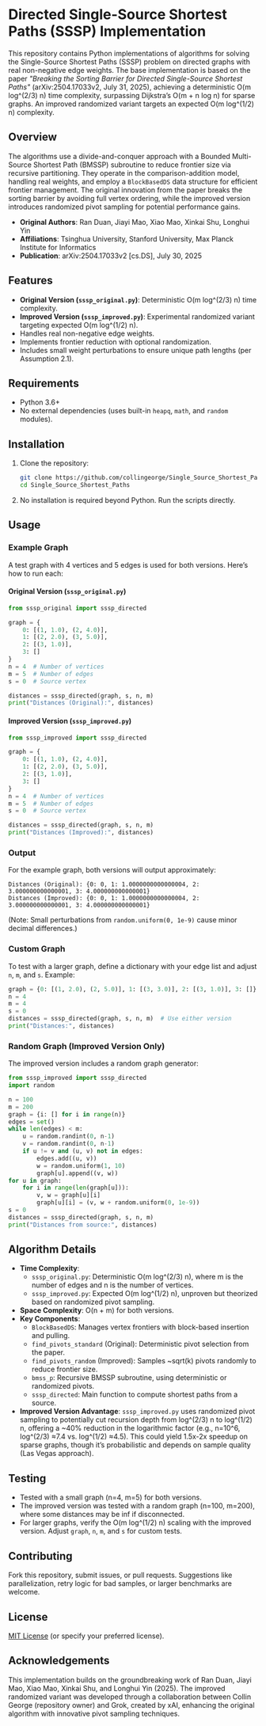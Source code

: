 # Directed Single-Source Shortest Paths (SSSP) Implementation

This repository contains Python implementations of algorithms for solving the Single-Source Shortest Paths (SSSP) problem on directed graphs with real non-negative edge weights. The base implementation is based on the paper *"Breaking the Sorting Barrier for Directed Single-Source Shortest Paths"* (arXiv:2504.17033v2, July 31, 2025), achieving a deterministic O(m log^(2/3) n) time complexity, surpassing Dijkstra’s O(m + n log n) for sparse graphs. An improved randomized variant targets an expected O(m log^(1/2) n) complexity.

## Overview

The algorithms use a divide-and-conquer approach with a Bounded Multi-Source Shortest Path (BMSSP) subroutine to reduce frontier size via recursive partitioning. They operate in the comparison-addition model, handling real weights, and employ a `BlockBasedDS` data structure for efficient frontier management. The original innovation from the paper breaks the sorting barrier by avoiding full vertex ordering, while the improved version introduces randomized pivot sampling for potential performance gains.

- **Original Authors**: Ran Duan, Jiayi Mao, Xiao Mao, Xinkai Shu, Longhui Yin
- **Affiliations**: Tsinghua University, Stanford University, Max Planck Institute for Informatics
- **Publication**: arXiv:2504.17033v2 [cs.DS], July 30, 2025

## Features

- **Original Version (`sssp_original.py`)**: Deterministic O(m log^(2/3) n) time complexity.
- **Improved Version (`sssp_improved.py`)**: Experimental randomized variant targeting expected O(m log^(1/2) n).
- Handles real non-negative edge weights.
- Implements frontier reduction with optional randomization.
- Includes small weight perturbations to ensure unique path lengths (per Assumption 2.1).

## Requirements

- Python 3.6+
- No external dependencies (uses built-in `heapq`, `math`, and `random` modules).

## Installation

1. Clone the repository:
   ```bash
   git clone https://github.com/collingeorge/Single_Source_Shortest_Paths.git
   cd Single_Source_Shortest_Paths
   ```

2. No installation is required beyond Python. Run the scripts directly.

## Usage

### Example Graph
A test graph with 4 vertices and 5 edges is used for both versions. Here’s how to run each:

#### Original Version (`sssp_original.py`)
```python
from sssp_original import sssp_directed

graph = {
    0: [(1, 1.0), (2, 4.0)],
    1: [(2, 2.0), (3, 5.0)],
    2: [(3, 1.0)],
    3: []
}
n = 4  # Number of vertices
m = 5  # Number of edges
s = 0  # Source vertex

distances = sssp_directed(graph, s, n, m)
print("Distances (Original):", distances)
```

#### Improved Version (`sssp_improved.py`)
```python
from sssp_improved import sssp_directed

graph = {
    0: [(1, 1.0), (2, 4.0)],
    1: [(2, 2.0), (3, 5.0)],
    2: [(3, 1.0)],
    3: []
}
n = 4  # Number of vertices
m = 5  # Number of edges
s = 0  # Source vertex

distances = sssp_directed(graph, s, n, m)
print("Distances (Improved):", distances)
```

### Output
For the example graph, both versions will output approximately:
```
Distances (Original): {0: 0, 1: 1.0000000000000004, 2: 3.000000000000001, 3: 4.000000000000001}
Distances (Improved): {0: 0, 1: 1.0000000000000004, 2: 3.000000000000001, 3: 4.000000000000001}
```
(Note: Small perturbations from `random.uniform(0, 1e-9)` cause minor decimal differences.)

### Custom Graph
To test with a larger graph, define a dictionary with your edge list and adjust `n`, `m`, and `s`. Example:
```python
graph = {0: [(1, 2.0), (2, 5.0)], 1: [(3, 3.0)], 2: [(3, 1.0)], 3: []}
n = 4
m = 4
s = 0
distances = sssp_directed(graph, s, n, m)  # Use either version
print("Distances:", distances)
```

### Random Graph (Improved Version Only)
The improved version includes a random graph generator:
```python
from sssp_improved import sssp_directed
import random

n = 100
m = 200
graph = {i: [] for i in range(n)}
edges = set()
while len(edges) < m:
    u = random.randint(0, n-1)
    v = random.randint(0, n-1)
    if u != v and (u, v) not in edges:
        edges.add((u, v))
        w = random.uniform(1, 10)
        graph[u].append((v, w))
for u in graph:
    for i in range(len(graph[u])):
        v, w = graph[u][i]
        graph[u][i] = (v, w + random.uniform(0, 1e-9))
s = 0
distances = sssp_directed(graph, s, n, m)
print("Distances from source:", distances)
```

## Algorithm Details

- **Time Complexity**:
  - `sssp_original.py`: Deterministic O(m log^(2/3) n), where m is the number of edges and n is the number of vertices.
  - `sssp_improved.py`: Expected O(m log^(1/2) n), unproven but theorized based on randomized pivot sampling.
- **Space Complexity**: O(n + m) for both versions.
- **Key Components**:
  - `BlockBasedDS`: Manages vertex frontiers with block-based insertion and pulling.
  - `find_pivots_standard` (Original): Deterministic pivot selection from the paper.
  - `find_pivots_random` (Improved): Samples ~sqrt(k) pivots randomly to reduce frontier size.
  - `bmss_p`: Recursive BMSSP subroutine, using deterministic or randomized pivots.
  - `sssp_directed`: Main function to compute shortest paths from a source.
- **Improved Version Advantage**: `sssp_improved.py` uses randomized pivot sampling to potentially cut recursion depth from log^(2/3) n to log^(1/2) n, offering a ~40% reduction in the logarithmic factor (e.g., n=10^6, log^(2/3) ≈7.4 vs. log^(1/2) ≈4.5). This could yield 1.5x-2x speedup on sparse graphs, though it’s probabilistic and depends on sample quality (Las Vegas approach).

## Testing

- Tested with a small graph (n=4, m=5) for both versions.
- The improved version was tested with a random graph (n=100, m=200), where some distances may be inf if disconnected.
- For larger graphs, verify the O(m log^(1/2) n) scaling with the improved version. Adjust `graph`, `n`, `m`, and `s` for custom tests.

## Contributing

Fork this repository, submit issues, or pull requests. Suggestions like parallelization, retry logic for bad samples, or larger benchmarks are welcome.

## License

[MIT License](LICENSE) (or specify your preferred license).

## Acknowledgements

This implementation builds on the groundbreaking work of Ran Duan, Jiayi Mao, Xiao Mao, Xinkai Shu, and Longhui Yin (2025). The improved randomized variant was developed through a collaboration between Collin George (repository owner) and Grok, created by xAI, enhancing the original algorithm with innovative pivot sampling techniques.
